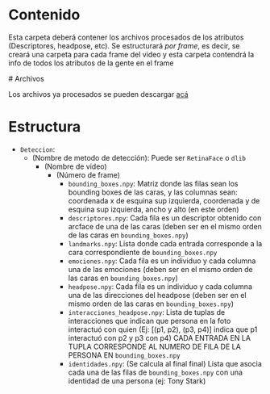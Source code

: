 # Contenido

Esta carpeta deberá contener los archivos procesados de los atributos (Descriptores, headpose, etc). Se estructurará _por frame_, es decir, se creará una carpeta para cada frame del video y esta carpeta contendrá la info de todos los atributos de la gente en el frame

# Archivos

Los archivos ya procesados se pueden descargar [acá](https://drive.google.com/open?id=191isDWFmHhIE9IEZOtp2H2OZjW3FT3nx)

# Estructura

- `Deteccion`:
  - (Nombre de metodo de detección): Puede ser `RetinaFace` o `dlib`
    - (Nombre de video)
      - (Número de frame)
        - `bounding_boxes.npy`: Matriz donde las filas sean los bounding boxes de las caras, y las columnas sean: coordenada x de esquina sup izquierda, coordenada y de esquina sup izquierda, ancho y alto (en este orden)
        - `descriptores.npy`: Cada fila es un descriptor obtenido con arcface de una de las caras (deben ser en el mismo orden de las caras en `bounding_boxes.npy`)
        - `landmarks.npy`: Lista donde cada entrada corresponde a la cara correspondiente de `bounding_boxes.npy`
        - `emociones.npy`: Cada fila es un individuo y cada columna una de las emociones (deben ser en el mismo orden de las caras en `bounding_boxes.npy`)
        - `headpose.npy`: Cada fila es un individuo y cada columna una de las direcciones del headpose (deben ser en el mismo orden de las caras en `bounding_boxes.npy`)
        - `interacciones_headpose.npy`: Lista de tuplas de interacciones que indican que persona en la foto interactuó con quien (Ej: [(p1, p2), (p3, p4)] indica que p1 interactuó con p2 y p3 con p4) CADA ENTRADA EN LA TUPLA CORRESPONDE AL NUMERO DE FILA DE LA PERSONA EN `bounding_boxes.npy`
        - `identidades.npy`: (Se calcula al final final) Lista que asocia cada una de las filas de `bounding_boxes.npy` con una identidad de una persona (ej: Tony Stark)
